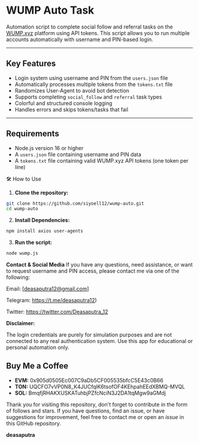 # WUMP Auto Task

Automation script to complete social follow and referral tasks on the [WUMP.xyz]([https://wump.xyz](https://wump.xyz/join?ref=1126353569172422817)) platform using API tokens. This script allows you to run multiple accounts automatically with username and PIN-based login.

---

## Key Features

- Login system using username and PIN from the `users.json` file  
- Automatically processes multiple tokens from the `tokens.txt` file  
- Randomizes User-Agent to avoid bot detection  
- Supports completing `social_follow` and `referral` task types  
- Colorful and structured console logging  
- Handles errors and skips tokens/tasks that fail  

---

## Requirements

- Node.js version 16 or higher  
- A `users.json` file containing username and PIN data  
- A `tokens.txt` file containing valid WUMP.xyz API tokens (one token per line)  

🛠️ How to Use
1. **Clone the repository:**
```bash
git clone https://github.com/siyoell12/wump-auto.git
cd wump-auto
```
2. **Install Dependencies:**
```bash
npm install axios user-agents
```
3. **Run the script:**
```bash
node wump.js
```
**Contact & Social Media**
If you have any questions, need assistance, or want to request username and PIN access, please contact me via one of the following:

Email: [deasaputra12@gmail.com]

Telegram: https://t.me/deasaputra12)

Twitter: https://twitter.com/Deasaputra_12


**Disclaimer:**

The login credentials are purely for simulation purposes and are not connected to any real authentication system. Use this app for educational or personal automation only.

## Buy Me a Coffee

- **EVM:** 0x905d0505Ec007C9aDb5CF005535bfcC5E43c0B66
- **TON:** UQCFO7vVP0N8_K4JUCfqlK6tsofOF4KEhpahEEdXBMQ-MVQL
- **SOL:** BmqfjRHAKXUSKATuhbjPZfcNciN3J2DA1tqMgw9aGMdj

Thank you for visiting this repository, don't forget to contribute in the form of follows and stars.
If you have questions, find an issue, or have suggestions for improvement, feel free to contact me or open an *issue* in this GitHub repository.

**deasaputra**
